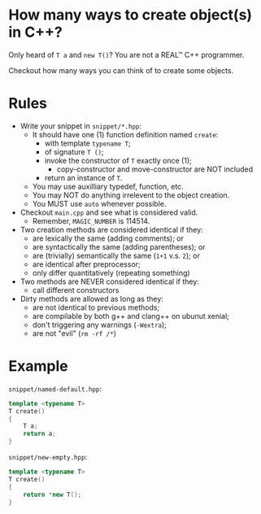 # How many ways to create object(s) in C++?

Only heard of `T a` and `new T()`? You are not a REAL™ C++ programmer.

Checkout how many ways you can think of to create some objects.

# Rules

* Write your snippet in `snippet/*.hpp`:
    * It should have one (1) function definition named `create`:
        * with template `typename T`;
        * of signature `T ()`;
        * invoke the constructor of `T` exactly once (1);
            * copy-constructor and move-constructor are NOT included
        * return an instance of `T`.
    * You may use auxilliary typedef, function, etc.
    * You may NOT do anything irrelevent to the object creation.
    * You MUST use `auto` whenever possible.
* Checkout `main.cpp` and see what is considered valid.
    * Remember, `MAGIC_NUMBER` is 114514.
* Two creation methods are considered identical if they:
    * are lexically the same (adding comments); or
    * are syntactically the same (adding parentheses); or
    * are (trivially) semantically the same (`1+1` v.s. `2`); or
    * are identical after preprocessor;
    * only differ quantitatively (repeating something)
* Two methods are NEVER considered identical if they:
    * call different constructors
* Dirty methods are allowed as long as they:
    * are not identical to previous methods;
    * are compilable by both g++ and clang++ on ubunut xenial;
    * don't triggering any warnings (`-Wextra`);
    * are not "evil" (`rm -rf /*`)

# Example

`snippet/named-default.hpp`:
```c++
template <typename T>
T create()
{
    T a;
    return a;
}
```

`snippet/new-empty.hpp`:
```c++
template <typename T>
T create()
{
    return *new T();
}
```
